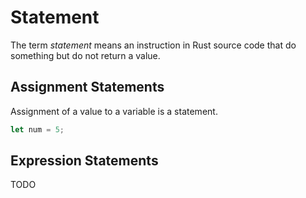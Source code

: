 # Statement

The term *statement* means an instruction in Rust source code that do something but do not return a value.

## Assignment Statements

Assignment of a value to a variable is a statement.

```Rust
let num = 5;
```

## Expression Statements

TODO
